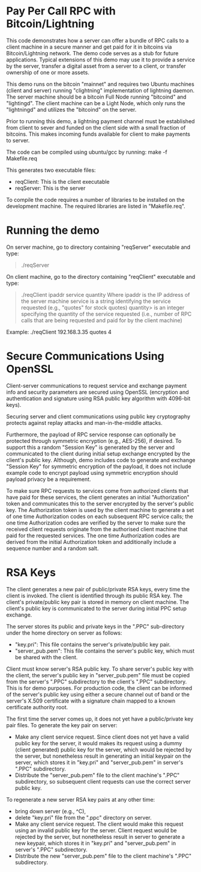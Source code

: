 # Pay Per Call RPC with Bitcoin/Lightning

This code demonstrates how a server can offer a bundle of RPC calls to a client machine in a secure manner and get paid for it in bitcoins via Bitcoin/Lightning network. The demo code serves as a stub for future applications. Typical extensions of this demo may use it to provide a service by the server, transfer a digital asset from a server to a client, or transfer ownership of one or more assets.

This demo runs on the bitcoin "mainnet" and requires two Ubuntu machines (client and server) running "clightning" implementation of lightning daemon. The server machine should be a bitcoin Full Node running "bitcoind" and "lightingd". The client machine can be a Light Node, which only runs the "lightningd" and utilizes the "bitcoind" on the server.

Prior to running this demo, a lightning payment channel must be established from client to sever and funded on the client side with a small fraction of bitcoins. This makes incoming funds available for client to make payments to server.

The code can be compiled using ubuntu/gcc by running:
make -f Makefile.req

This generates two executable files:
  - reqClient: This is the client executable
  - reqServer: This is the server

To compile the code requires a number of libraries to be installed on the development machine. The required libraries are listed in "Makefile.req".

# Running the demo

On server machine, go to directory containing "reqServer" executable and type:
>    ./reqServer
    
On client machine, go to the directory containing "reqClient" executable and type:
>    ./reqClient ipaddr service quantity
Where
> ipaddr is the IP address of the server machine
> service is a string identifying the service requested (e.g., "quotes" for stock quotes)
> quantity> is an integer specifying the quantity of the service requested (i.e., number of RPC calls that are being requested and paid for by the client machine)

Example: ./reqClient 192.168.3.35 quotes 4

# Secure Communications Using OpenSSL
Client-server communications to request service and exchange payment info and security parameters are secured using OpenSSL (encryption and authentication and signature using RSA public key algorithm with 4096-bit keys).

Securing server and client communications using public key cryptography protects against replay attacks and man-in-the-middle attacks.

Furthermore, the payload of RPC service response can optionally be protected through symmetric encryption (e.g., AES-256), if desired. To support this a random "Session Key" is generated by the server and communicated to the client during initial setup exchange encrypted by the client's public key. Although, demo includes code to generate and exchange "Session Key" for symmetric encryption of the payload, it does not include example code to encrypt payload using symmetric encryption should payload privacy be a requirement.

To make sure RPC requests to services come from authorized clients that have paid for these services, the client generates an initial "Authorization" token and communicates this to the server encrypted by the server's public key. The Authorization token is used by the client machine to generate a set of one time Authorization codes on each subsequent RPC service calls; the one time Authorization codes are verified by the server to make sure the received client requests originate from the authorised client machine that paid for the requested services. The one time Authorization codes are derived from the initial Authorization token and additionally include a sequence number and a random salt.

# RSA Keys

The client generates a new pair of public/private RSA keys, every time the client is invoked. The client is identified through its public RSA key. The client's private/public key pair is stored in memory on client machine. The client's public key is communicated to the server during initial PPC setup exchange.

The server stores its public and private keys in the ".PPC" sub-directory under the home directory on server as follows:
- "key.pri": This file contains the server's private/public key pair.
- "server_pub.pem": This file contains the server's public key, which must be shared with the client.

Client must know server's RSA public key. To share server's public key with the client, the server's public key in "server_pub.pem" file must be copied from the server's ".PPC" subdirectory to the client's ".PPC" subdirectory.  This is for demo purposes. For production code, the client can be informed of the server's public key using either a secure channel out of band or the server's X.509 certificate with a signature chain mapped to a known certificate authority root.

The first time the server comes up, it does not yet have a public/private key pair files.  To generate the key pair on server:
- Make any client service request. Since client does not yet have a valid public key for the server, it would makes its request using a dummy (client generated) public key for the server, which would be rejected by the server, but nonetheless result in generating an initial keypair on the server, which stores it in "key.pri" and "server_pub.pem" in server's ".PPC" subdirectory.
- Distribute the "server_pub.pem" file to the client machine's ".PPC" subdirectory, so subsequent client requests can use the correct server public key.

To regenerate a new server RSA key pairs at any other time:
- bring down server (e.g., ^C),
- delete "key.pri" file from the ".ppc" directory on server.
- Make any client service request. The client would make this request using an invalid public key for the server. Client request would be rejected by the server, but nonetheless result in server to generate a new keypair, which stores it in "key.pri" and "server_pub.pem" in server's ".PPC" subdirectory.
- Distribute the new "server_pub.pem" file to the client machine's ".PPC" subdirectory.
